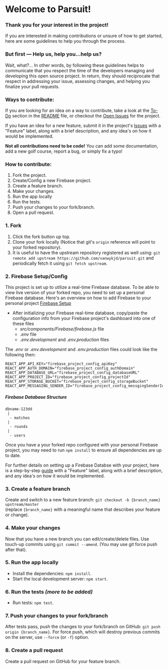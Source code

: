 # Welcome to Parsuit!

### Thank you for your interest in the project!  

If you are interested in making contributions or unsure of how to get started, here are some guidelines to help you through the process.


### But first — Help us, help you...help us?

Wait, what?... In other words, by following these guidelines helps to communicate that you respect the time of the developers managing and developing this open source project. In return, they should reciprocate that respect in addressing your issue, assessing changes, and helping you finalize your pull requests.

### Ways to contribute:

If you are looking for an idea on a way to contribute, take a look at the [To-Do](https://github.com/vanwykjd/parsuit#to-do) section in the [README](https://github.com/vanwykjd/parsuit#parsuit) file, or checkout the [Open Issues](https://github.com/vanwykjd/parsuit/issues) for the project. 

If you have an idea for a new feature, submit it in the project's [Issues](https://github.com/vanwykjd/parsuit/issues) with a "Feature" label, along with a brief description, and any idea's on how it would be implemented.

**Not all contributions need to be code!** You can add some documentation, add a new golf course,  report a bug, or simply fix a typo! 


### How to contribute:

1. Fork the project.
1. Create/Config a new Firebase project.
1. Create a feature branch.
1. Make your changes.
1. Run the app locally
1. Run the tests.
1. Push your changes to your fork/branch.
1. Open a pull request.

### 1. Fork

1. Click the fork button up top.
1. Clone your fork locally (Notice that git's `origin` reference will point to your forked repository).
1. It is useful to have the upstream repository registered as well using: `git remote add upstream https://github.com/vanwykjd/parsuit.git` and periodically fetch it using `git fetch upstream`.

### 2. Firebase Setup/Config

This project is set up to utilize a real-time Firebase database. To be able to view live version of your forked repo, you need to set up a personal Firebase database. Here's an overview on how to add Firebase to your personal project [Firebase Setup](https://firebase.google.com/docs/database/web/start)

* After initializing your Firebase real-time database, copy/paste the configuration info from your Firebase project's dashboard into one of these files
  * *src/components/Firebase/firebase.js* file
  * *.env* file
  * *.env.development* and *.env.production* files

The *.env* or *.env.development* and *.env.production* files could look like the following then:

```
REACT_APP_API_KEY="firebase_project_config_apiKey"
REACT_APP_AUTH_DOMAIN="firebase_project_config_authDomain"
REACT_APP_DATABASE_URL="firebase_project_config_databaseURL"
REACT_APP_PROJECT_ID="firebase_project_config_projectId"
REACT_APP_STORAGE_BUCKET="firebase_project_config_storageBucket"
REACT_APP_MESSAGING_SENDER_ID="firebase_project_config_messgingSenderId"
```

##### Firebase Database Structure
```
dbname-123dd
 |
  - matches
 |
  - rounds
 |
  - users
```

Once you have a your forked repo configured with your personal Firebase project, you may need to run `npm install` to ensure all dependencies are up to date. 

For further details on setting up a Firebase Databse with your project, here is a step-by-step [guide](https://github.com/vanwykjd/parsuit/.firebase_setup/FIREBASE_SETUP.md) with a "Feature" label, along with a brief description, and any idea's on how it would be implemented.


### 3. Create a feature branch

Create and switch to a new feature branch: `git checkout -b {branch_name} upstream/master`  
(replace `{branch_name}` with a meaningful name that describes your feature or change).

### 4. Make your changes

Now that you have a new branch you can edit/create/delete files. Use touch-up commits using `git commit --amend`. (You may use git force push after that).

### 5. Run the app locally

- Install the dependencies: `npm install`.
- Start the local development server: `npm start`.

### 6. Run the tests  *(more to be added)*

- Run tests: `npm test`.

### 7. Push your changes to your fork/branch

After tests pass, push the changes to your fork/branch on GitHub: `git push origin {branch_name}`. For force push, which will destroy previous commits on the server, use `--force` (or `-f`) option.

### 8. Create a pull request

Create a pull request on GitHub for your feature branch.
